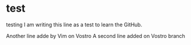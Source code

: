 # test
testing
I am writing this line as a test to learn the GitHub.

Another line adde by Vim on Vostro
A second line added on Vostro branch
